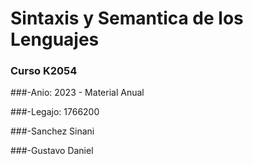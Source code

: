 # Sintaxis y Semantica de los Lenguajes

### Curso K2054

###-Anio: 2023 - Material Anual

###-Legajo: 1766200

###-Sanchez Sinani

###-Gustavo Daniel
